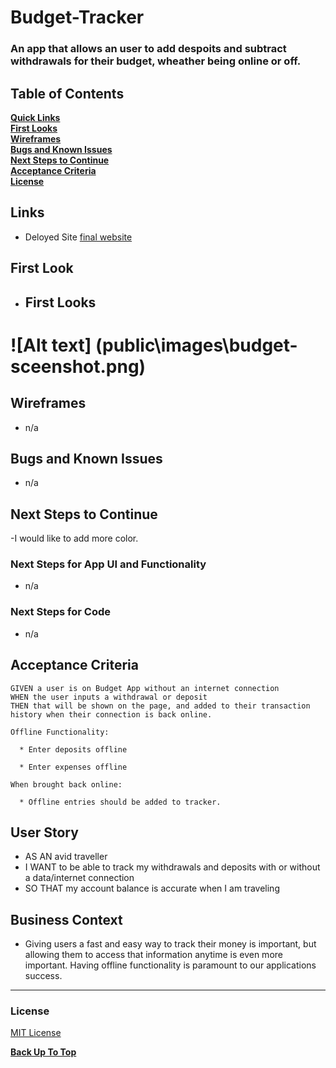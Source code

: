 # Budget-Tracker
### An app that allows an user to add despoits and subtract withdrawals for their budget, wheather being online or off.

## Table of Contents

**[Quick Links](#Quick-Links)**<br>
**[First Looks](#First-Looks)**<br>
**[Wireframes](#Wireframes)**<br>
**[Bugs and Known Issues](#Bugs-and-Known-Issues)**<br>
**[Next Steps to Continue](#Next-Steps-to-Continue)**<br>
**[Acceptance Criteria](#Acceptance-Criteria)**<br>
**[License](#License)**<br>

## Links

- Deloyed Site [final website](https://budget-tracker-ut.herokuapp.com/)

## First Look
- ## First Looks
# ![Alt text] (public\images\budget-sceenshot.png)

## Wireframes

- n/a

## Bugs and Known Issues

- n/a


## Next Steps to Continue

-I would like to add more color.

### Next Steps for App UI and Functionality

- n/a

### Next Steps for Code

- n/a

## Acceptance Criteria
```
GIVEN a user is on Budget App without an internet connection
WHEN the user inputs a withdrawal or deposit
THEN that will be shown on the page, and added to their transaction history when their connection is back online.

Offline Functionality:

  * Enter deposits offline

  * Enter expenses offline

When brought back online:

  * Offline entries should be added to tracker.
```

## User Story

* AS AN avid traveller
* I WANT to be able to track my withdrawals and deposits with or without a data/internet connection
* SO THAT my account balance is accurate when I am traveling

## Business Context

* Giving users a fast and easy way to track their money is important, but allowing them to access that information anytime is even more important. Having offline functionality is paramount to our applications success.

- - -

### License

[MIT License](https://opensource.org/licenses/MIT)


**[Back Up To Top](#Budget-Tracker)**

